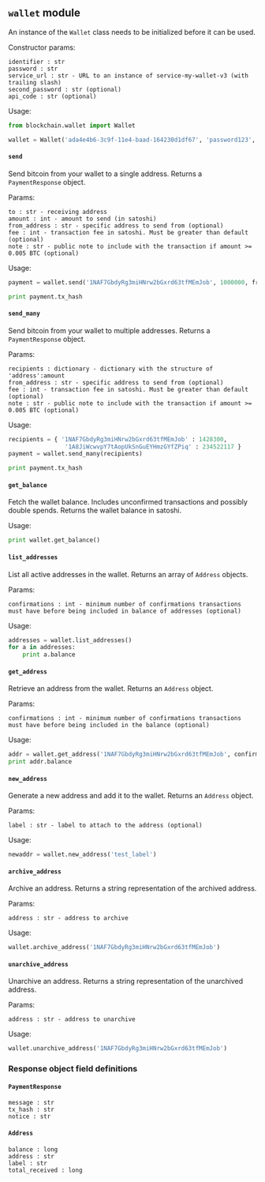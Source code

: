 ## `wallet` module

An instance of the `Wallet` class needs to be initialized before it can be used.

Constructor params:
```
identifier : str
password : str
service_url : str - URL to an instance of service-my-wallet-v3 (with trailing slash)
second_password : str (optional)
api_code : str (optional)
```

Usage:
```python
from blockchain.wallet import Wallet

wallet = Wallet('ada4e4b6-3c9f-11e4-baad-164230d1df67', 'password123', 'http://localhost:3000')
```

#### `send`
Send bitcoin from your wallet to a single address. Returns a `PaymentResponse` object.

Params:
```
to : str - receiving address
amount : int - amount to send (in satoshi)
from_address : str - specific address to send from (optional)
fee : int - transaction fee in satoshi. Must be greater than default (optional)
note : str - public note to include with the transaction if amount >= 0.005 BTC (optional)
```

Usage:
```python
payment = wallet.send('1NAF7GbdyRg3miHNrw2bGxrd63tfMEmJob', 1000000, from_address='1A8JiWcwvpY7tAopUkSnGuEYHmzGYfZPiq')

print payment.tx_hash
```

#### `send_many`
Send bitcoin from your wallet to multiple addresses. Returns a `PaymentResponse` object.

Params:
```
recipients : dictionary - dictionary with the structure of 'address':amount
from_address : str - specific address to send from (optional)
fee : int - transaction fee in satoshi. Must be greater than default (optional)
note : str - public note to include with the transaction if amount >= 0.005 BTC (optional)
```

Usage:
```python
recipients = { '1NAF7GbdyRg3miHNrw2bGxrd63tfMEmJob' : 1428300,
				'1A8JiWcwvpY7tAopUkSnGuEYHmzGYfZPiq' : 234522117 }
payment = wallet.send_many(recipients)

print payment.tx_hash
```

#### `get_balance`
Fetch the wallet balance. Includes unconfirmed transactions and possibly double spends. Returns the wallet balance in satoshi.

Usage:
```python
print wallet.get_balance() 
```

#### `list_addresses`
List all active addresses in the wallet. Returns an array of `Address` objects.

Params:
```
confirmations : int - minimum number of confirmations transactions must have before being included in balance of addresses (optional)
```

Usage:
```python
addresses = wallet.list_addresses()
for a in addresses:
	print a.balance

```

#### `get_address`
Retrieve an address from the wallet. Returns an `Address` object.

Params:
```
confirmations : int - minimum number of confirmations transactions must have before being included in the balance (optional)
```

Usage:
```python
addr = wallet.get_address('1NAF7GbdyRg3miHNrw2bGxrd63tfMEmJob', confirmations = 2)
print addr.balance
```

#### `new_address`
Generate a new address and add it to the wallet. Returns an `Address` object.

Params:
```
label : str - label to attach to the address (optional)
```

Usage:
```python
newaddr = wallet.new_address('test_label')
```

#### `archive_address`
Archive an address. Returns a string representation of the archived address.

Params:
```
address : str - address to archive
```

Usage:
```python
wallet.archive_address('1NAF7GbdyRg3miHNrw2bGxrd63tfMEmJob')
```

#### `unarchive_address`
Unarchive an address. Returns a string representation of the unarchived address.

Params:
```
address : str - address to unarchive
```

Usage:
```python
wallet.unarchive_address('1NAF7GbdyRg3miHNrw2bGxrd63tfMEmJob')
```

### Response object field definitions

#### `PaymentResponse`

```
message : str
tx_hash : str
notice : str
```

#### `Address`

```
balance : long
address : str
label : str
total_received : long
```

